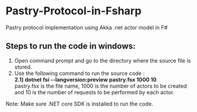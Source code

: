 # Pastry-Protocol-in-Fsharp
Pastry protocol implementation using Akka .net actor model in F# 
## Steps to run the code in windows:
1) Open command prompt and go to the directory where the source file is stored. 
2) Use the following command to run the source code :  
   **2.1) dotnet fsi --langversion:preview pastry.fsx 1000 10**  
     pastry.fsx is the file name, 1000 is the number of actors to be created and 10 is the number of requests to be performed by each actor.  
     
Note: Make sure .NET core SDK is installed to run the code.
